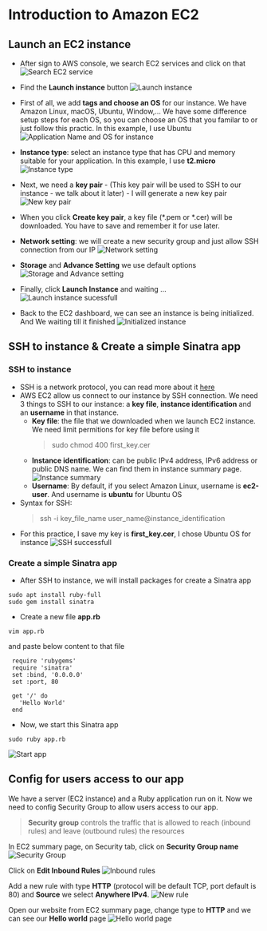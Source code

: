 # Introduction to Amazon EC2

## Launch an EC2 instance
- After sign to AWS console, we search EC2 services and click on that
![Search EC2 service](./images/search_ec2.png)

- Find the **Launch instance** button
![Launch instance](./images/launch_instance_button.png)

- First of all, we add **tags and choose an OS** for our instance. We have Amazon Linux, macOS, Ubuntu, Window,... We have some difference setup steps for each OS, so you can choose an OS that you familar to or just follow this practic. In this example, I use Ubuntu
![Application Name and OS for instance](./images/name_and_os.png)

- **Instance type**: select an instance type that has CPU and memory suitable for your application. In this example, I use **t2.micro**
![Instance type](./images/instane_type.png)

- Next, we need a **key pair** - (This key pair will be used to SSH to our instance - we talk about it later) - I will generate a new key pair
![New key pair](./images/new_key.png)
- When you click **Create key pair**, a key file (*.pem or *.cer) will be downloaded. You have to save and remember it for use later.

- **Network setting**: we will create a new security group and just allow SSH connection from our IP
![Network setting](./images/security_group.png)
- **Storage** and **Advance Setting** we use default options
![Storage and Advance setting](./images/storaged.png)
- Finally, click **Launch Instance** and waiting ...
![Launch instance sucessfull](./images/launch_successful.png)
- Back to the EC2 dashboard, we can see an instance is being initialized. And We waiting till it finished
![Initialized instance](./images/initialize.png)


## SSH to instance & Create a simple Sinatra app

### SSH to instance
- SSH is a network protocol, you can read more about it [here](https://www.techtarget.com/searchsecurity/definition/Secure-Shell)
- AWS EC2 allow us connect to our instance by SSH connection. We need 3 things to SSH to our instance: a **key file**, **instance identification** and an **username** in that instance.
  - **Key file**: the file that we downloaded when we launch EC2 instance. We need limit permitions for key file before using it
    > sudo chmod 400 first_key.cer
  - **Instance identification**: can be public IPv4 address, IPv6 address or public DNS name. We can find them in instance summary page.
  ![Instance summary](./images/insance_summary.png)
  - **Username**: By default, if you select Amazon Linux, username is **ec2-user**. And username is **ubuntu** for Ubuntu OS
- Syntax for SSH:
  > ssh -i key_file_name user_name@instance_identification
- For this practice, I save my key is **first_key.cer**, I chose Ubuntu OS for instance
![SSH successfull](./images/ssh_success.png)

### Create a simple Sinatra app
- After SSH to instance, we will install packages for create a Sinatra app
```
sudo apt install ruby-full
sudo gem install sinatra
```
- Create a new file **app.rb**
```
vim app.rb
```
and paste below content to that file
```
 require 'rubygems'
 require 'sinatra'
 set :bind, '0.0.0.0'
 set :port, 80

 get '/' do
   'Hello World'
 end
```
- Now, we start this Sinatra app
```
sudo ruby app.rb
```
![Start app](./images/start_app.png)
## Config for users access to our app
We have a server (EC2 instance) and a Ruby application run on it. Now we need to config Security Group to allow users access to our app.

> **Security group** controls the traffic that is allowed to reach (inbound rules) and leave (outbound rules) the resources


In EC2 summary page, on Security tab, click on **Security Group name**
![Security Group](./images/ec2_sg.png)

Click on **Edit Inbound Rules**
![Inbound rules](./images/inbound.png)

Add a new rule with type **HTTP** (protocol will be default TCP, port default is 80) and **Source** we select **Anywhere IPv4**.
![New rule](./images/http_rule.png)

Open our website from EC2 summary page, change type to **HTTP** and we can see our **Hello world** page
![Hello world page](./images/hello_world.png)
